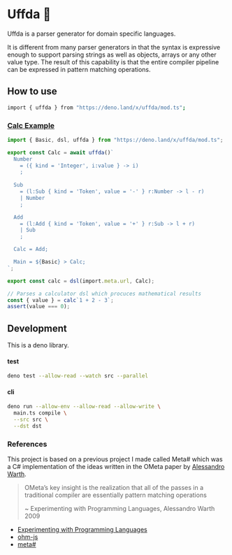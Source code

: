 # Uffda 🦕

Uffda is a parser generator for domain specific languages.

It is different from many parser generators in that the syntax is expressive
enough to support parsing strings as well as objects, arrays or any other value
type. The result of this capability is that the entire compiler pipeline can be
expressed in pattern matching operations.

## How to use

```sh
import { uffda } from "https://deno.land/x/uffda/mod.ts";
```

### [Calc Example](./src/examples/calc.ts)

```ts
import { Basic, dsl, uffda } from "https://deno.land/x/uffda/mod.ts";

export const Calc = await uffda()`
  Number
    = ({ kind = 'Integer', i:value } -> i)
    ;
    
  Sub
    = (l:Sub { kind = 'Token', value = '-' } r:Number -> l - r)
    | Number
    ;

  Add
    = (l:Add { kind = 'Token', value = '+' } r:Sub -> l + r)
    | Sub
    ;

  Calc = Add;

  Main = ${Basic} > Calc;
`;

export const calc = dsl(import.meta.url, Calc);

// Parses a calculator dsl which procuces mathematical results
const { value } = calc`1 + 2 - 3`;
assert(value === 0);
```

## Development

This is a deno library.

#### test

```sh
deno test --allow-read --watch src --parallel
```

#### cli

```sh
deno run --allow-env --allow-read --allow-write \
  main.ts compile \
  --src src \
  --dst dst
```

### References

This project is based on a previous project I made called Meta# which was a C#
implementation of the ideas written in the OMeta paper by
[Alessandro Warth](http://www.tinlizzie.org/~awarth/).

> OMeta’s key insight is the realization that all of the passes in a traditional
> compiler are essentially pattern matching operations
>
> ~ Experimenting with Programming Languages, Alessandro Warth 2009

- [Experimenting with Programming Languages](http://www.vpri.org/pdf/tr2008003_experimenting.pdf)
- [ohm-js](https://ohmlang.github.io/)
- [meta#](https://archive.codeplex.com/?p=metasharp)
